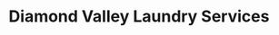 ---
title: "Diamond Valley Laundry Services"
url: /briar-hill/diamond-valley-laundry-services/
shop: laundry
---